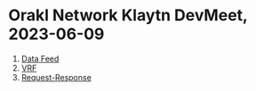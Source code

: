 # Orakl Network Klaytn DevMeet, 2023-06-09

1. [Data Feed](data-feed.md)
2. [VRF](vrf.md)
3. [Request-Response](request-response.md)
